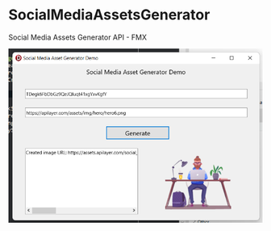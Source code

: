 # SocialMediaAssetsGenerator
Social Media Assets Generator API - FMX

![](delphifmxrestclientdemo.png)

